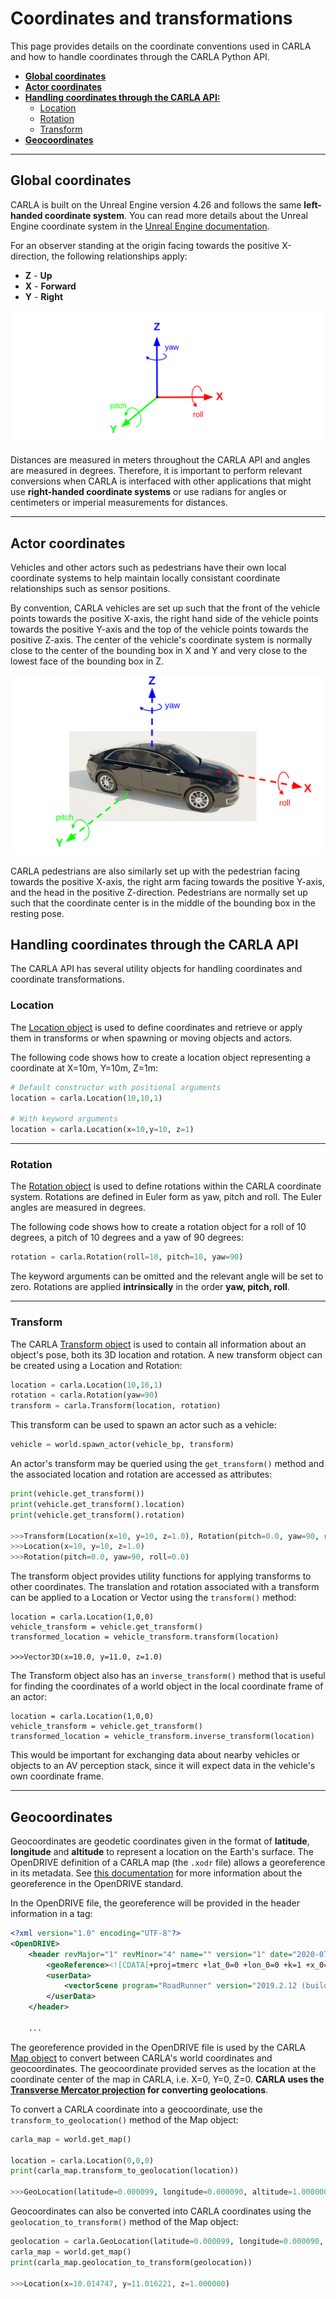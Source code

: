 # Coordinates and transformations

This page provides details on the coordinate conventions used in CARLA and how to handle coordinates through the CARLA Python API.

* __[Global coordinates](#global-coordinates)__
* __[Actor coordinates](#actor-coordinates)__
* __[Handling coordinates through the CARLA API:](#handling-coordinates-through-the-carla-api)__
    * [Location](#location)
    * [Rotation](#rotation)
    * [Transform](#transform)
* __[Geocoordinates](#geocoordinates)__

---

## Global coordinates

CARLA is built on the Unreal Engine version 4.26 and follows the same **left-handed coordinate system**. You can read more details about the Unreal Engine coordinate system in the [Unreal Engine documentation](https://dev.epicgames.com/documentation/en-us/unreal-engine/coordinate-system-and-spaces-in-unreal-engine).

For an observer standing at the origin facing towards the positive X-direction, the following relationships apply:

* **Z** - **Up**
* **X** - **Forward**
* **Y** - **Right**

![carla_lh_coordinates](img/carla_left_handed_coordinates.png)

Distances are measured in meters throughout the CARLA API and angles are measured in degrees. Therefore, it is important to perform relevant conversions when CARLA is interfaced with other applications that might use **right-handed coordinate systems** or use radians for angles or centimeters or imperial measurements for distances. 

---

## Actor coordinates

Vehicles and other actors such as pedestrians have their own local coordinate systems to help maintain locally consistant coordinate relationships such as sensor positions.

By convention, CARLA vehicles are set up such that the front of the vehicle points towards the positive X-axis, the right hand side of the vehicle points towards the positive Y-axis and the top of the vehicle points towards the positive Z-axis. The center of the vehicle's coordinate system is normally close to the center of the bounding box in X and Y and very close to the lowest face of the bounding box in Z. 

![carla_vehicle_coordinates](img/carla_vehicle_axes.png)

CARLA pedestrians are also similarly set up with the pedestrian facing towards the positive X-axis, the right arm facing towards the positive Y-axis, and the head in the positive Z-direction. Pedestrians are normally set up such that the coordinate center is in the middle of the bounding box in the resting pose. 

## Handling coordinates through the CARLA API

The CARLA API has several utility objects for handling coordinates and coordinate transformations. 

### Location

The [Location object](python_api.md#carlalocation) is used to define coordinates and retrieve or apply them in transforms or when spawning or moving objects and actors. 

The following code shows how to create a location object representing a coordinate at X=10m, Y=10m, Z=1m:

```py
# Default constructor with positional arguments
location = carla.Location(10,10,1)

# With keyword arguments
location = carla.Location(x=10,y=10, z=1)
```

---

### Rotation

The [Rotation object](python_api.md#carlarotation) is used to define rotations within the CARLA coordinate system. Rotations are defined in Euler form as yaw, pitch and roll. The Euler angles are measured in degrees. 

The following code shows how to create a rotation object for a roll of 10 degrees, a pitch of 10 degrees and a yaw of 90 degrees:

```py
rotation = carla.Rotation(roll=10, pitch=10, yaw=90)
```

The keyword arguments can be omitted and the relevant angle will be set to zero. Rotations are applied **intrinsically** in the order **yaw, pitch, roll**.

---

### Transform

The CARLA [Transform object](python_api.md#carlatransform) is used to contain all information about an object's pose, both its 3D location and rotation. A new transform object can be created using a Location and Rotation:

```py
location = carla.Location(10,10,1)
rotation = carla.Rotation(yaw=90)
transform = carla.Transform(location, rotation)
```

This transform can be used to spawn an actor such as a vehicle:

```py
vehicle = world.spawn_actor(vehicle_bp, transform)
```

An actor's transform may be queried using the `get_transform()` method and the associated location and rotation are accessed as attributes:

```py
print(vehicle.get_transform())
print(vehicle.get_transform().location)
print(vehicle.get_transform().rotation)

>>>Transform(Location(x=10, y=10, z=1.0), Rotation(pitch=0.0, yaw=90, roll=0.0))
>>>Location(x=10, y=10, z=1.0)
>>>Rotation(pitch=0.0, yaw=90, roll=0.0)
```

The transform object provides utility functions for applying transforms to other coordinates. The translation and rotation associated with a transform can be applied to a Location or Vector using the `transform()` method:

```
location = carla.Location(1,0,0)
vehicle_transform = vehicle.get_transform()
transformed_location = vehicle_transform.transform(location)

>>>Vector3D(x=10.0, y=11.0, z=1.0)
```

The Transform object also has an `inverse_transform()` method that is useful for finding the coordinates of a world object in the local coordinate frame of an actor:

```
location = carla.Location(1,0,0)
vehicle_transform = vehicle.get_transform()
transformed_location = vehicle_transform.inverse_transform(location)
```

This would be important for exchanging data about nearby vehicles or objects to an AV perception stack, since it will expect data in the vehicle's own coordinate frame. 

---

## Geocoordinates

Geocoordinates are geodetic coordinates given in the format of **latitude**, **longitude** and **altitude** to represent a location on the Earth's surface. The OpenDRIVE definition of a CARLA map (the `.xodr` file) allows a georeference in its metadata. See [this documentation](https://releases.asam.net/OpenDRIVE/1.6.0/ASAM_OpenDRIVE_BS_V1-6-0.html#_georeferencing_in_opendrive) for more information about the georeference in the OpenDRIVE standard. 

In the OpenDRIVE file, the georeference will be provided in the header information in a <geoReference> tag:

```xml
<?xml version="1.0" encoding="UTF-8"?>
<OpenDRIVE>
    <header revMajor="1" revMinor="4" name="" version="1" date="2020-07-28T22:34:58" north="9.9112975471922624e+1" south="-1.7159821787367417e+2" east="1.4036590163241959e+2" west="-1.4497769211633769e+2" vendor="VectorZero">
        <geoReference><![CDATA[+proj=tmerc +lat_0=0 +lon_0=0 +k=1 +x_0=0 +y_0=0 +datum=WGS84 +units=m +geoidgrids=egm96_15.gtx +vunits=m +no_defs ]]></geoReference>
        <userData>
            <vectorScene program="RoadRunner" version="2019.2.12 (build 5161c1572)"/>
        </userData>
    </header>

    ...

```
        
The georeference provided in the OpenDRIVE file is used by the CARLA [Map object](python_api.md#carlamap) to convert between CARLA's world coordinates and geocoordinates. The geocoordinate provided serves as the location at the coordinate center of the map in CARLA, i.e. X=0, Y=0, Z=0. **CARLA uses the [Transverse Mercator projection](https://en.wikipedia.org/wiki/Transverse_Mercator_projection) for converting geolocations**. 

To convert a CARLA coordinate into a geocoordinate, use the `transform_to_geolocation()` method of the Map object:

```py
carla_map = world.get_map()

location = carla.Location(0,0,0)
print(carla_map.transform_to_geolocation(location))

>>>GeoLocation(latitude=0.000099, longitude=0.000090, altitude=1.000000)
```

Geocoordinates can also be converted into CARLA coordinates using the `geolocation_to_transform()` method of the Map object:

```py
geolocation = carla.GeoLocation(latitude=0.000099, longitude=0.000090, altitude=1.000000)
carla_map = world.get_map()
print(carla_map.geolocation_to_transform(geolocation))

>>>Location(x=10.014747, y=11.016221, z=1.000000)
```






